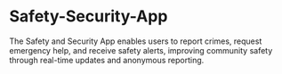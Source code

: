 # Safety-Security-App
The Safety and Security App enables users to report crimes, request emergency help, and receive safety alerts, improving community safety through real-time updates and anonymous reporting.
